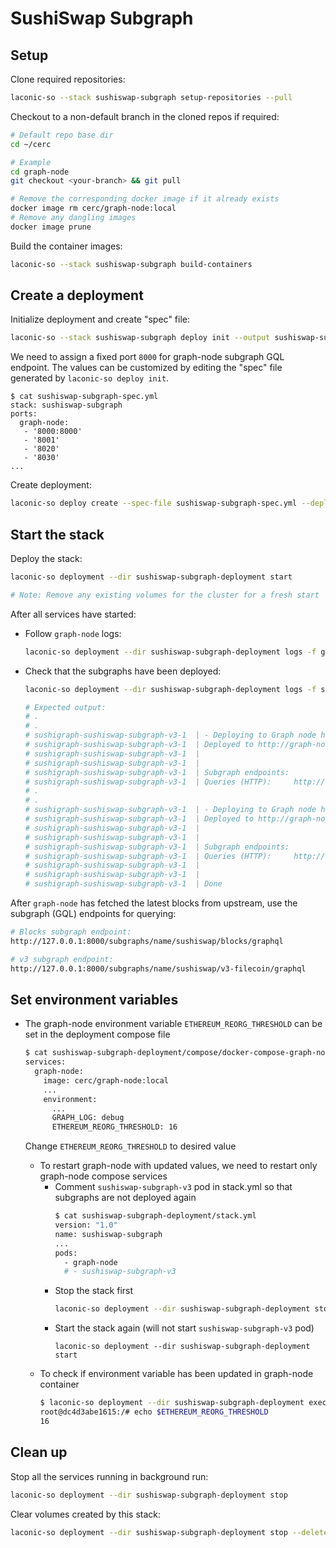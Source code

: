 # SushiSwap Subgraph

## Setup

Clone required repositories:

```bash
laconic-so --stack sushiswap-subgraph setup-repositories --pull
```

Checkout to a non-default branch in the cloned repos if required:

```bash
# Default repo base dir
cd ~/cerc

# Example
cd graph-node
git checkout <your-branch> && git pull

# Remove the corresponding docker image if it already exists
docker image rm cerc/graph-node:local
# Remove any dangling images
docker image prune
```

Build the container images:

```bash
laconic-so --stack sushiswap-subgraph build-containers
```

## Create a deployment

Initialize deployment and create "spec" file:

```bash
laconic-so --stack sushiswap-subgraph deploy init --output sushiswap-subgraph-spec.yml
```

We need to assign a fixed port `8000` for graph-node subgraph GQL endpoint. The values can be
customized by editing the "spec" file generated by `laconic-so deploy init`.
```
$ cat sushiswap-subgraph-spec.yml
stack: sushiswap-subgraph
ports:
  graph-node:
   - '8000:8000'
   - '8001'
   - '8020'
   - '8030'
...
```

Create deployment:

```bash
laconic-so deploy create --spec-file sushiswap-subgraph-spec.yml --deployment-dir sushiswap-subgraph-deployment
```

## Start the stack

Deploy the stack:

```bash
laconic-so deployment --dir sushiswap-subgraph-deployment start

# Note: Remove any existing volumes for the cluster for a fresh start
```

After all services have started:

* Follow `graph-node` logs:

  ```bash
  laconic-so deployment --dir sushiswap-subgraph-deployment logs -f graph-node
  ```

* Check that the subgraphs have been deployed:

  ```bash
  laconic-so deployment --dir sushiswap-subgraph-deployment logs -f sushiswap-subgraph-v3

  # Expected output:
  # .
  # .
  # sushigraph-sushiswap-subgraph-v3-1  | - Deploying to Graph node http://graph-node:8020/
  # sushigraph-sushiswap-subgraph-v3-1  | Deployed to http://graph-node:8000/subgraphs/name/sushiswap/blocks/graphql
  # sushigraph-sushiswap-subgraph-v3-1  |
  # sushigraph-sushiswap-subgraph-v3-1  |
  # sushigraph-sushiswap-subgraph-v3-1  | Subgraph endpoints:
  # sushigraph-sushiswap-subgraph-v3-1  | Queries (HTTP):     http://graph-node:8000/subgraphs/name/sushiswap/blocks
  # .
  # .
  # sushigraph-sushiswap-subgraph-v3-1  | - Deploying to Graph node http://graph-node:8020/
  # sushigraph-sushiswap-subgraph-v3-1  | Deployed to http://graph-node:8000/subgraphs/name/sushiswap/v3-filecoin/graphql
  # sushigraph-sushiswap-subgraph-v3-1  |
  # sushigraph-sushiswap-subgraph-v3-1  |
  # sushigraph-sushiswap-subgraph-v3-1  | Subgraph endpoints:
  # sushigraph-sushiswap-subgraph-v3-1  | Queries (HTTP):     http://graph-node:8000/subgraphs/name/sushiswap/v3-filecoin
  # sushigraph-sushiswap-subgraph-v3-1  |
  # sushigraph-sushiswap-subgraph-v3-1  |
  # sushigraph-sushiswap-subgraph-v3-1  | Done
  ```

After `graph-node` has fetched the latest blocks from upstream, use the subgraph (GQL) endpoints for querying:

```bash
# Blocks subgraph endpoint:
http://127.0.0.1:8000/subgraphs/name/sushiswap/blocks/graphql

# v3 subgraph endpoint:
http://127.0.0.1:8000/subgraphs/name/sushiswap/v3-filecoin/graphql
```

## Set environment variables

* The graph-node environment variable `ETHEREUM_REORG_THRESHOLD` can be set in the deployment compose file
  ```bash
  $ cat sushiswap-subgraph-deployment/compose/docker-compose-graph-node.yml
  services:
    graph-node:
      image: cerc/graph-node:local
      ...
      environment:
        ...
        GRAPH_LOG: debug
        ETHEREUM_REORG_THRESHOLD: 16
  ```
  Change `ETHEREUM_REORG_THRESHOLD` to desired value

  * To restart graph-node with updated values, we need to restart only graph-node compose services
    * Comment `sushiswap-subgraph-v3` pod in stack.yml so that subgraphs are not deployed again
      ```bash
      $ cat sushiswap-subgraph-deployment/stack.yml
      version: "1.0"
      name: sushiswap-subgraph
      ...
      pods:
        - graph-node
        # - sushiswap-subgraph-v3
      ```
    * Stop the stack first
      ```bash
      laconic-so deployment --dir sushiswap-subgraph-deployment stop
      ```
    * Start the stack again (will not start `sushiswap-subgraph-v3` pod)
      ```
      laconic-so deployment --dir sushiswap-subgraph-deployment start
      ```
  * To check if environment variable has been updated in graph-node container
      ```bash
      $ laconic-so deployment --dir sushiswap-subgraph-deployment exec graph-node bash
      root@dc4d3abe1615:/# echo $ETHEREUM_REORG_THRESHOLD
      16
      ```

## Clean up

Stop all the services running in background run:

```bash
laconic-so deployment --dir sushiswap-subgraph-deployment stop
```

Clear volumes created by this stack:

```bash
laconic-so deployment --dir sushiswap-subgraph-deployment stop --delete-volumes
```
